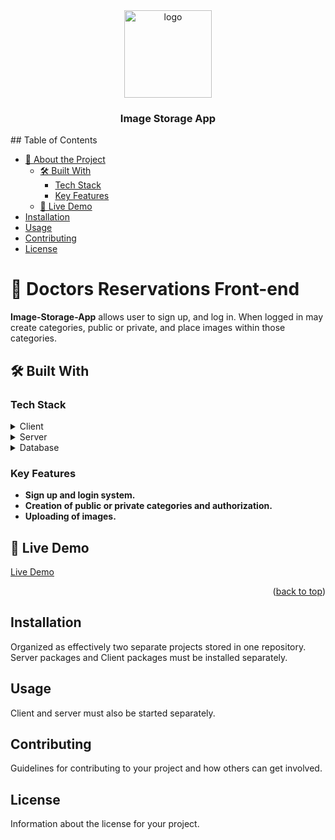 <div align="center">
  <img src="./src/assets/doctors Icon.png" alt="logo" width="140"  height="auto" />
  <br/>

  <h3><b>Image Storage App</b></h3>

</div>
## Table of Contents

- [📖 About the Project](#about-project)
  - [🛠 Built With](#built-with)
    - [Tech Stack](#tech-stack)
    - [Key Features](#key-features)
  - [🚀 Live Demo](#live-demo)
- [Installation](#installation)
- [Usage](#usage)
- [Contributing](#contributing)
- [License](#license)



<!-- PROJECT DESCRIPTION -->

# 📖 Doctors Reservations Front-end <a name="about-project"></a>


**Image-Storage-App** allows user to sign up, and log in. When logged in may create categories, public or private, and place images within those categories.

## 🛠 Built With <a name="built-with"></a>

### Tech Stack <a name="tech-stack"></a>


<details>
  <summary>Client</summary>
  <ul>
    <li><a href="https://reactjs.org/">React.js</a></li>
  </ul>
</details>

<details>
  <summary>Server</summary>
  <ul>
    <li><a href="https://expressjs.com/">Express.js</a></li>
  </ul>
</details>

<details>
<summary>Database</summary>
  <ul>
    <li><a href="https://www.postgresql.org/">PostgreSQL</a></li>
  </ul>
</details>

<!-- Features -->

### Key Features <a name="key-features"></a>


- **Sign up and login system.**
- **Creation of public or private categories and authorization.**
- **Uploading of images.**

<!-- LIVE DEMO -->

## 🚀 Live Demo <a name="live-demo"></a>

[Live Demo](https://deployment--tiny-sunburst-e4134c.netlify.app/)

<p align="right">(<a href="#readme-top">back to top</a>)</p>

## Installation

Organized as effectively two separate projects stored in one repository. Server packages and Client packages must be installed separately.

## Usage

Client and server must also be started separately.

## Contributing

Guidelines for contributing to your project and how others can get involved.

## License

Information about the license for your project.
